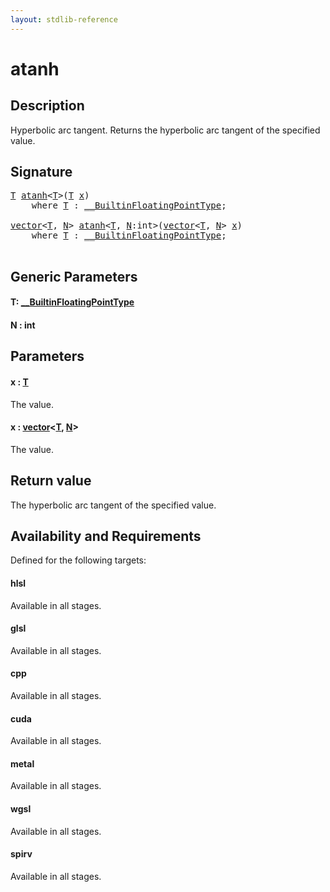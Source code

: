 ```yaml
---
layout: stdlib-reference
---
```


# atanh

## Description

Hyperbolic arc tangent. Returns the hyperbolic arc tangent of the specified value.



## Signature 

<pre>
<a href="atanh.md#typeparam-T" class="code_type">T</a> <a href="atanh.md">atanh</a>&lt;<a href="atanh.md#typeparam-T" class="code_type">T</a>&gt;(<a href="atanh.md#typeparam-T" class="code_type">T</a> <a href="atanh.md#decl-x" class="code_param">x</a>)
    <span class='code_keyword'>where</span> <a href="atanh.md#typeparam-T" class="code_type">T</a> : <a href="../interfaces/0_builtinfloatingpointtype-029hm/index.md" class="code_type">__BuiltinFloatingPointType</a>;

<a href="../types/vector/index.md" class="code_type">vector</a>&lt;<a href="atanh.md#typeparam-T" class="code_type">T</a>, <a href="atanh.md#decl-N" class="code_var">N</a>&gt; <a href="atanh.md">atanh</a>&lt;<a href="atanh.md#typeparam-T" class="code_type">T</a>, <a href="atanh.md#decl-N" class="code_var">N</a>:<span class="code_keyword">int</span>&gt;(<a href="../types/vector/index.md" class="code_type">vector</a>&lt;<a href="atanh.md#typeparam-T" class="code_type">T</a>, <a href="atanh.md#decl-N" class="code_var">N</a>&gt; <a href="atanh.md#decl-x" class="code_param">x</a>)
    <span class='code_keyword'>where</span> <a href="atanh.md#typeparam-T" class="code_type">T</a> : <a href="../interfaces/0_builtinfloatingpointtype-029hm/index.md" class="code_type">__BuiltinFloatingPointType</a>;

</pre>

## Generic Parameters

####  <a id="typeparam-T"></a>T: [\_\_BuiltinFloatingPointType](../interfaces/0_builtinfloatingpointtype-029hm/index.md)
####  <a id="decl-N"></a>N  : int

## Parameters

####  <a id="decl-x"></a>x  : [T](atanh.md#typeparam-T)
The value.

####  <a id="decl-x"></a>x  : [vector](../types/vector/index.md)\<[T](../types/vector/index.md#typeparam-T), [N](../types/vector/index.md#decl-N)\>
The value.


## Return value
The hyperbolic arc tangent of the specified value.


## Availability and Requirements

Defined for the following targets:

#### hlsl
Available in all stages.

#### glsl
Available in all stages.

#### cpp
Available in all stages.

#### cuda
Available in all stages.

#### metal
Available in all stages.

#### wgsl
Available in all stages.

#### spirv
Available in all stages.




<script>
// Fix .md links to .html when on ReadTheDocs
if (window.location.hostname.includes('readthedocs') || 
    window.location.hostname.includes('rtfd.io')) {
  document.addEventListener('DOMContentLoaded', function() {
    const links = document.querySelectorAll('a');
    links.forEach(link => {
      const href = link.getAttribute('href');
      if (href && href.includes('.md')) {
        // This regex will handle .md links with or without fragment identifiers or query parameters
        link.href = link.href.replace(/(.+)\.md(#[^?]*)?(\?.*)?$/, '$1.html$2$3');
      }
    });
  });
}
</script>
